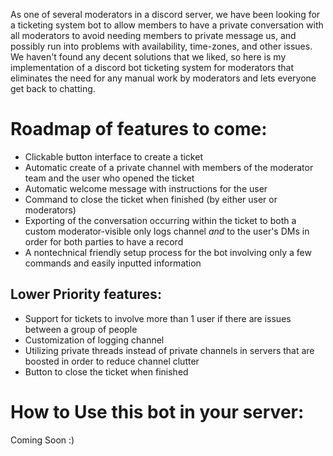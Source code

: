 As one of several moderators in a discord server, we have been looking for a ticketing system bot to allow members to have a private conversation with all moderators to avoid needing members to private message us, and possibly run into problems with availability, time-zones, and other issues. We haven't found any decent solutions that we liked, so here is my implementation of a discord bot ticketing system for moderators that eliminates the need for any manual work by moderators and lets everyone get back to chatting.

# Roadmap of features to come:
- Clickable button interface to create a ticket
- Automatic create of a private channel with members of the moderator team and the user who opened the ticket
- Automatic welcome message with instructions for the user
- Command to close the ticket when finished (by either user or moderators)
- Exporting of the conversation occurring within the ticket to both a custom moderator-visible only logs channel *and* to the user's DMs in order for both parties to have a record
- A nontechnical friendly setup process for the bot involving only a few commands and easily inputted information

## Lower Priority features:
- Support for tickets to involve more than 1 user if there are issues between a group of people
- Customization of logging channel
- Utilizing private threads instead of private channels in servers that are boosted in order to reduce channel clutter
- Button to close the ticket when finished

# How to Use this bot in your server:
Coming Soon :)
